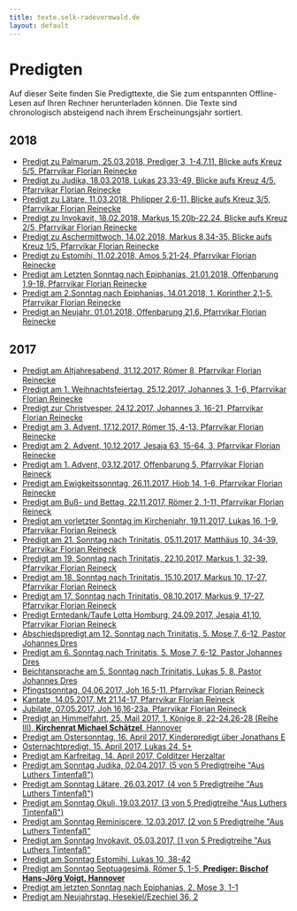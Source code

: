 ```yaml
---
title: texte.selk-radevormwald.de
layout: default
---
```


Predigten
=========

Auf dieser Seite finden Sie Predigttexte, die Sie zum entspannten Offline-Lesen auf Ihren Rechner
herunterladen k&ouml;nnen. Die Texte sind chronologisch absteigend nach ihrem Erscheinungsjahr sortiert.

2018
----
+ [Predigt zu Palmarum, 25.03.2018, Prediger 3, 1-4.7.11, Blicke aufs Kreuz 5/5, Pfarrvikar Florian Reinecke](./texte/2018/pt20180325.pdf)
+ [Predigt zu Judika, 18.03.2018, Lukas 23,33-49, Blicke aufs Kreuz 4/5, Pfarrvikar Florian Reinecke](./texte/2018/pt20180318.pdf)
+ [Predigt zu Lätare, 11.03.2018, Philipper 2,6-11, Blicke aufs Kreuz 3/5, Pfarrvikar Florian Reinecke](./texte/2018/pt20180311.pdf)
+ [Predigt zu Invokavit, 18.02.2018, Markus 15,20b-22.24, Blicke aufs Kreuz 2/5, Pfarrvikar Florian Reinecke](./texte/2018/pt20180218.pdf)
+ [Predigt zu Aschermittwoch, 14.02.2018, Markus 8,34-35, Blicke aufs Kreuz 1/5, Pfarrvikar Florian Reinecke](./texte/2018/pt20180214.pdf) 
+ [Predigt zu Estomihi, 11.02.2018, Amos 5,21-24, Pfarrvikar Florian Reinecke](./texte/2018/pt20180211.pdf) 
+ [Predigt am Letzten Sonntag nach Epiphanias, 21.01.2018, Offenbarung 1,9-18, Pfarrvikar Florian Reinecke](./texte/2018/pt20180121.pdf) 
+ [Predigt am 2.Sonntag nach Epiphanias, 14.01.2018, 1. Korinther 2,1-5, Pfarrvikar Florian Reinecke](./texte/2018/pt20180114.pdf) 
+ [Predigt an Neujahr, 01.01.2018, Offenbarung 21,6, Pfarrvikar Florian Reinecke](./texte/2018/pt20180101.pdf) 

2017
----
+ [Predigt am Altjahresabend, 31.12.2017, Römer 8, Pfarrvikar Florian Reinecke](./texte/2017/pt20171231.pdf)
+ [Predigt am 1. Weihnachtsfeiertag, 25.12.2017, Johannes 3, 1-6, Pfarrvikar Florian Reinecke](./texte/2017/pt20171225.pdf)
+ [Predigt zur Christvesper, 24.12.2017, Johannes 3, 16-21, Pfarrvikar Florian Reinecke](./texte/2017/pt20171224.pdf)
+ [Predigt am 3. Advent, 17.12.2017, Römer 15, 4-13, Pfarrvikar Florian Reinecke](./texte/2017/pt20171217.pdf)
+ [Predigt am 2. Advent, 10.12.2017, Jesaja 63, 15-64, 3, Pfarrvikar Florian Reinecke](./texte/2017/pt20171210.pdf)
+ [Predigt am 1. Advent, 03.12.2017, Offenbarung 5, Pfarrvikar Florian Reineck](./texte/2017/pt20171203.pdf)
+ [Predigt am Ewigkeitssonntag, 26.11.2017, Hiob 14, 1-6, Pfarrvikar Florian Reinecke](./texte/2017/pt20171126.pdf)
+ [Predigt am Buß- und Bettag, 22.11.2017, Römer 2, 1-11, Pfarrvikar Florian Reineck](./texte/2017/pt20171122.pdf)
+ [Predigt am vorletzter Sonntag im Kirchenjahr, 19.11.2017, Lukas 16, 1-9, Pfarrvikar Florian Reineck](./texte/2017/pt20171119.pdf)
+ [Predigt am 21. Sonntag nach Trinitatis, 05.11.2017, Matthäus 10, 34-39, Pfarrvikar Florian Reineck](./texte/2017/pt20171105.pdf)
+ [Predigt am 19. Sonntag nach Trinitatis, 22.10.2017, Markus 1, 32-39, Pfarrvikar Florian Reineck](./texte/2017/pt20171022.pdf)
+ [Predigt am 18. Sonntag nach Trinitatis, 15.10.2017, Markus 10, 17-27, Pfarrvikar Florian Reineck](./texte/2017/pt20171015.pdf)
+ [Predigt am 17. Sonntag nach Trinitatis, 08.10.2017, Markus 9, 17-27, Pfarrvikar Florian Reineck](./texte/2017/pt20171008.pdf)
+ [Predigt Erntedank/Taufe Lotta Homburg, 24.09.2017, Jesaja 41,10, Pfarrvikar Florian Reineck](./texte/2017/pt20171001.pdf)
+ [Abschiedspredigt am 12. Sonntag nach Trinitatis, 5. Mose 7, 6-12, Pastor Johannes Dres](./texte/2017/pt20170903.pdf)
+ [Predigt am 6. Sonntag nach Trinitatis, 5. Mose 7, 6-12, Pastor Johannes Dres](./texte/2017/pt20170723.pdf)
+ [Beichtansprache am 5. Sonntag nach Trinitatis, Lukas 5, 8, Pastor Johannes Dres](./texte/2017/pt20170716.pdf)
+ [Pfingstsonntag, 04.06.2017, Joh 16,5-11, Pfarrvikar Florian Reineck](./texte/2017/pt20170604.pdf)
+ [Kantate, 14.05.2017, Mt 21,14-17, Pfarrvikar Florian Reineck](./texte/2017/pt20170514.pdf)
+ [Jubilate, 07.05.2017, Joh 16,16-23a, Pfarrvikar Florian Reineck](./texte/2017/pt20170514.pdf)
+ [Predigt an Himmelfahrt, 25. Mail 2017, 1. Könige 8, 22-24.26-28 (Reihe III), **Kirchenrat Michael Schätzel**, Hannover](./texte/2017/pt20170525.pdf)
+ [Predigt am Ostersonntag, 16. April 2017, Kinderpredigt über Jonathans E](./texte/2017/pt20170416.pdf)
+ [Osternachtpredigt, 15. April 2017, Lukas 24, 5+](./texte/2017/pt20170415.pdf)
+ [Predigt am Karfreitag, 14. April 2017, Colditzer Herzaltar](./texte/2017/pt20170414.pdf)
+ [Predigt am Sonntag Judika, 02.04.2017, (5 von 5 Predigtreihe "Aus Luthers Tintenfaß")](./texte/2017/pt20170402.pdf)
+ [Predigt am Sonntag Lätare, 26.03.2017, (4 von 5 Predigtreihe "Aus Luthers Tintenfaß")](./texte/2017/pt20170326.pdf)
+ [Predigt am Sonntag Okuli, 19.03.2017, (3 von 5 Predigtreihe "Aus Luthers Tintenfaß")](./texte/2017/pt20170319.pdf)
+ [Predigt am Sonntag Reminiscere, 12.03.2017, (2 von 5 Predigtreihe "Aus Luthers Tintenfaß"](./texte/2017/pt20170312.pdf)
+ [Predigt am Sonntag Invokavit, 05.03.2017, (1 von 5 Predigtreihe "Aus Luthers Tintenfaß"](./texte/2017/pt20170305.pdf)
+ [Predigt am Sonntag Estomihi, Lukas 10, 38-42](./texte/2017/pt20170226.pdf)
+ [Predigt am Sonntag Septuagesimä, Römer 5, 1-5, <strong>Prediger: Bischof Hans-Jörg Voigt, Hannover</strong>](./texte/2017/pt20170212.pdf)
+ [Predigt am letzten Sonntag nach Epiphanias, 2. Mose 3, 1-1](./texte/2017/pt20170205.pdf)
+ [Predigt am Neujahrstag, Hesekiel/Ezechiel 36, 2](./texte/2017/pt20170101.pdf)
